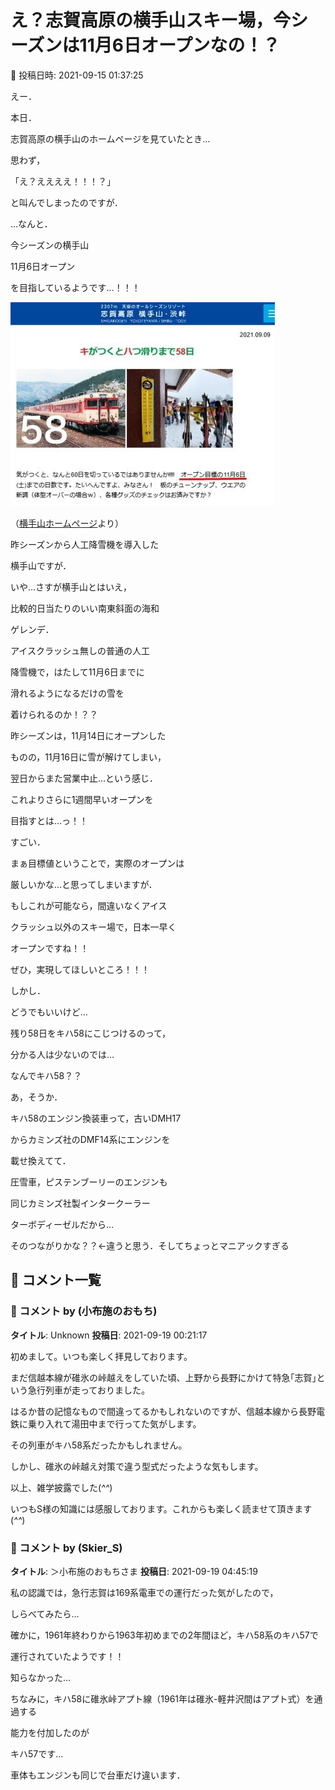 # え？志賀高原の横手山スキー場，今シーズンは11月6日オープンなの！？

📅 投稿日時: 2021-09-15 01:37:25

えー．


本日．


志賀高原の横手山のホームページを見ていたとき…


思わず，


「え？ええええ！！！？」


と叫んでしまったのですが．





…なんと．


今シーズンの横手山


11月6日オープン


を目指しているようです…！！！




![3250540c7145a0771fe7d1589eb3f1f6.jpg](images/3250540c7145a0771fe7d1589eb3f1f6.jpg)




（[横手山ホームページ](https://yokoteyama2307.com/news/16030/)より）





昨シーズンから人工降雪機を導入した


横手山ですが．


いや…さすが横手山とはいえ，


比較的日当たりのいい南東斜面の海和


ゲレンデ．


アイスクラッシュ無しの普通の人工


降雪機で，はたして11月6日までに


滑れるようになるだけの雪を


着けられるのか！？？





昨シーズンは，11月14日にオープンした


ものの，11月16日に雪が解けてしまい，


翌日からまた営業中止…という感じ．


これよりさらに1週間早いオープンを


目指すとは…っ！！


すごい．





まぁ目標値ということで，実際のオープンは


厳しいかな…と思ってしまいますが．


もしこれが可能なら，間違いなくアイス


クラッシュ以外のスキー場で，日本一早く


オープンですね！！


ぜひ，実現してほしいところ！！！





しかし．


どうでもいいけど…


残り58日をキハ58にこじつけるのって，


分かる人は少ないのでは…


なんでキハ58？？





あ，そうか．


キハ58のエンジン換装車って，古いDMH17


からカミンズ社のDMF14系にエンジンを


載せ換えてて．


圧雪車，ピステンブーリーのエンジンも


同じカミンズ社製インタークーラー


ターボディーゼルだから…


そのつながりかな？？←違うと思う．そしてちょっとマニアックすぎる

## 💬 コメント一覧

### 💬 コメント by (小布施のおもち)
**タイトル**: Unknown
**投稿日**: 2021-09-19 00:21:17

初めまして。いつも楽しく拝見しております。

まだ信越本線が碓氷の峠越えをしていた頃、上野から長野にかけて特急｢志賀｣という急行列車が走っておりました。

はるか昔の記憶なもので間違ってるかもしれないのですが、信越本線から長野電鉄に乗り入れて湯田中まで行ってた気がします。

その列車がキハ58系だったかもしれません。

しかし、碓氷の峠越え対策で違う型式だったような気もします。

以上、雑学披露でした(*^^*)

いつもS様の知識には感服しております。これからも楽しく読ませて頂きます(*^^*)

### 💬 コメント by (Skier_S)
**タイトル**: ＞小布施のおもちさま
**投稿日**: 2021-09-19 04:45:19

私の認識では，急行志賀は169系電車での運行だった気がしたので，

しらべてみたら…

確かに，1961年終わりから1963年初めまでの2年間ほど，キハ58系のキハ57で

運行されていたようです！！

知らなかった…

ちなみに，キハ58に碓氷峠アプト線（1961年は碓氷-軽井沢間はアプト式）を通過する

能力を付加したのが

キハ57です…

車体もエンジンも同じで台車だけ違います．

